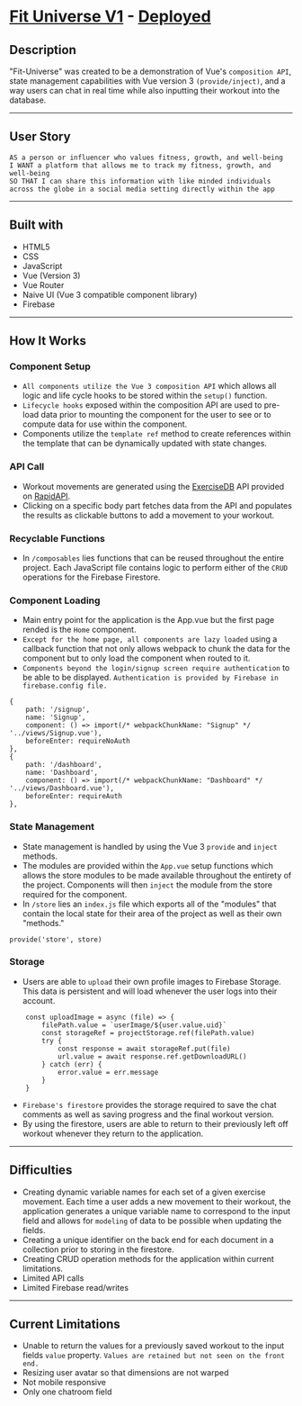 # [Fit Universe V1](https://github.com/SmithBWare89/vue-fit-universe) - [Deployed](https://fit-universe-224e7.web.app/)

## Description 
"Fit-Universe" was created to be a demonstration of Vue's `composition API`, state management capabilities with Vue version 3 `(provide/inject)`, and a way users can chat in
real time while also inputting their workout into the database.

---

## User Story
```
AS a person or influencer who values fitness, growth, and well-being
I WANT a platform that allows me to track my fitness, growth, and well-being
SO THAT I can share this information with like minded individuals across the globe in a social media setting directly within the app
```

---
## Built with 

* HTML5
* CSS
* JavaScript
* Vue (Version 3)
* Vue Router
* Naive UI (Vue 3 compatible component library)
* Firebase

---

## How It Works

### Component Setup
* `All components utilize the Vue 3 composition API` which allows all logic and life cycle hooks to be stored within the `setup()` function.
* `Lifecycle hooks` exposed within the composition API are used to pre-load data prior to mounting the component for the user to see or to compute data for use within the component.
* Components utilize the `template ref` method to create references within the template that can be dynamically updated with state changes.

### API Call
* Workout movements are generated using the [ExerciseDB](https://rapidapi.com/justin-WFnsXH_t6/api/exercisedb) API provided on [RapidAPI](https://www.rapidapi.com).
* Clicking on a specific body part fetches data from the API and populates the results as clickable buttons to add a movement to your workout.

### Recyclable Functions
* In `/composables` lies functions that can be reused throughout the entire project. Each JavaScript file contains logic to perform either of the `CRUD` operations for the Firebase Firestore.

### Component Loading
* Main entry point for the application is the App.vue but the first page rended is the `Home` component.
* `Except for the home page, all components are lazy loaded` using a callback function that not only allows webpack to chunk the data for the component but to only load the component when routed to it.
* `Components beyond the login/signup screen require authentication` to be able to be displayed. `Authentication is provided by Firebase in firebase.config file.`
```
{
    path: '/signup',
    name: 'Signup',
    component: () => import(/* webpackChunkName: "Signup" */ '../views/Signup.vue'),
    beforeEnter: requireNoAuth
},
{
    path: '/dashboard',
    name: 'Dashboard',
    component: () => import(/* webpackChunkName: "Dashboard" */ '../views/Dashboard.vue'),
    beforeEnter: requireAuth
},
```

### State Management
* State management is handled by using the Vue 3 `provide` and `inject` methods.
* The modules are provided within the `App.vue` setup functions which allows the store modules to be made available throughout the entirety of the project. Components will then `inject` the module from the store required for the component.
* In `/store` lies an `index.js` file which exports all of the "modules" that contain the local state for their area of the project as well as their own "methods."

```
provide('store', store)
```

### Storage
* Users are able to `upload` their own profile images to Firebase Storage. This data is persistent and will load whenever the user logs into their account.
```
    const uploadImage = async (file) => {
        filePath.value = `userImage/${user.value.uid}`
        const storageRef = projectStorage.ref(filePath.value)
        try {
            const response = await storageRef.put(file)
            url.value = await response.ref.getDownloadURL()
        } catch (err) {
            error.value = err.message
        }
    }
```
* `Firebase's firestore` provides the storage required to save the chat comments as well as saving progress and the final workout version.
* By using the firestore, users are able to return to their previously left off workout whenever they return to the application.

---

## Difficulties
* Creating dynamic variable names for each set of a given exercise movement. Each time a user adds a new movement to their workout, the application generates a unique variable name to correspond to the input field and allows for `modeling` of data to be possible when updating the fields.
* Creating a unique identifier on the back end for each document in a collection prior to storing in the firestore.
* Creating CRUD operation methods for the application within current limitations.
* Limited API calls
* Limited Firebase read/writes

---

## Current Limitations
* Unable to return the values for a previously saved workout to the input fields `value` property. `Values are retained but not seen on the front end.`
* Resizing user avatar so that dimensions are not warped
* Not mobile responsive
* Only one chatroom field
